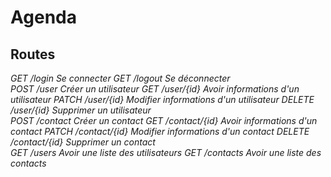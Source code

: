 # Agenda

## Routes

*GET	/login		Se connecter*
*GET	/logout		Se déconnecter*
<br/>
*POST	/user		Créer un utilisateur*
*GET 	/user/{id}	Avoir informations d'un utilisateur*
*PATCH 	/user/{id}	Modifier informations d'un utilisateur*
*DELETE 	/user/{id}	Supprimer un utilisateur*
<br/>
*POST	/contact	Créer un contact*
*GET 	/contact/{id}	Avoir informations d'un contact*
*PATCH 	/contact/{id}	Modifier informations d'un contact*
*DELETE 	/contact/{id}	Supprimer un contact*
<br/>
*GET /users		Avoir une liste des utilisateurs*
*GET /contacts		Avoir une liste des contacts*

